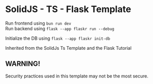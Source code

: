 # SolidJS - TS - Flask Template

Run frontend using `bun run dev`\
Run backend using `flask --app flaskr run --debug`

Initialize the DB using `flask --app flaskr init-db`

Inherited from the SolidJs Ts Template and the Flask Tutorial

## WARNING!

Security practices used in this template may not be the most secure. 